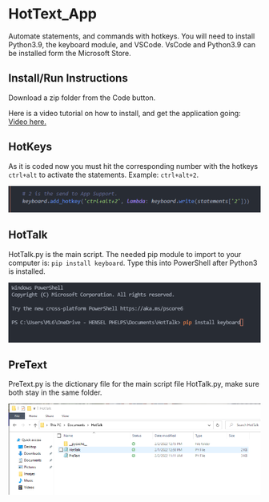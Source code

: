 # HotText_App
Automate statements, and commands with hotkeys. You will need to install Python3.9, the keyboard module, and VSCode. VsCode and Python3.9 can be installed form the Microsoft Store.

## Install/Run Instructions
Download a zip folder from the Code button.

Here is a video tutorial on how to install, and get the application going: 
[Video here.](https://youtu.be/8U7rk1BczG0)

## HotKeys 
As it is coded now you must hit the corresponding number with the hotkeys `ctrl+alt` to activate the statements. Example: `ctrl+alt+2`.

![Example](Screenshots/HotKey2.PNG "Example")

## HotTalk
HotTalk.py is the main script. The needed pip module to import to your computer is: `pip install keyboard`. Type this into PowerShell after Python3 is installed.

![Example](Screenshots/Pip_Command.PNG "Example")

## PreText
PreText.py is the dictionary file for the main script file HotTalk.py, make sure both stay in the same folder.

![Example](Screenshots/Same.PNG "Example")
